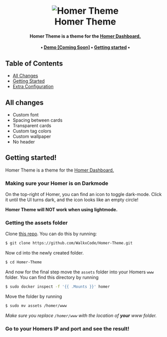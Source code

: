 <h1 align="center">
 <img
  alt="Homer Theme"
  src="https://raw.githubusercontent.com/WalkxCode/Homer-Theme/main/preview.png">
    <br/>
    Homer Theme
</h1>

<h4 align="center">
  Homer Theme is a theme for the <a href="https://github.com/bastienwirtz/homer">Homer Dashboard.</a>
</h4>

<p align="center">
 <strong>
   •
  <a href="#">Demo [Coming Soon]</a>
   •
  <a href="#getting-started">Getting started</a>
   •
 </strong>
</p>

## Table of Contents
- [All Changes](#all-changes)
- [Getting Started](#getting-started)
- [Extra Configuration](docs/extra-configuration.md)

## All changes
- Custom font
- Spacing between cards
- Transparent cards
- Custom tag colors
- Custom wallpaper
- No header

## Getting started!

Homer Theme is a theme for the [Homer Dashboard.](https://github.com/bastienwirtz/homer)

### Making sure your Homer is on Darkmode

On the top-right of Homer, you can find an icon to toggle dark-mode. Click it until the UI turns dark, and the icon looks like an empty circle!

**Homer Theme will NOT work when using lightmode.**


### Getting the assets folder

Clone [this repo](https://github.com/WalkxCode/Homer-Theme). You can do this by running:

```sh
$ git clone https://github.com/WalkxCode/Homer-Theme.git
```

Now cd into the newly created folder.

```sh
$ cd Homer-Theme
```

And now for the final step move the `assets` folder into your Homers `www` folder.
You can find this directory by running

```sh
$ sudo docker inspect -f '{{ .Mounts }}' homer
```

Move the folder by running

```sh
$ sudo mv assets /homer/www
```
_Make sure you replace `/homer/www` with the location of **your** www folder._


### Go to your Homers IP and port and see the result!
